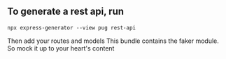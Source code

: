## To generate a rest api, run
``npx express-generator --view pug rest-api``

Then add your routes and models
This bundle contains the faker module. So mock it up to your
heart's content
